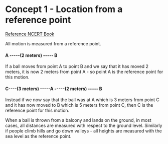 # Concept 1 - Location from a reference point
[Reference NCERT Book]([https://ncert.nic.in/textbook.php?iesc1=8-15](https://ncert.nic.in/textbook.php?iesc1=8-15))

All motion is measured from a reference point.
#### A -----(2 meters) ----- B
If a ball moves from point A to point B and we say that it has moved 2 meters, it is now 2 meters from point A - so point A is the reference point for this motion.
#### C----(3 meters) -----A -----(2 meters) ----- B
Instead if we now say that the ball was at A which is 3 meters from point C and it has now moved to B which is 5 meters from point C, then C is the reference point for this motion.

When a ball is thrown from a balcony and lands on the ground, in most cases, all distances are measured with respect to the ground level. Similarly if people climb hills and go down valleys - all heights are measured with the sea level as the reference point.
<!--stackedit_data:
eyJoaXN0b3J5IjpbMTQyMDYxNjYyMywtMjk1NzgwODldfQ==
-->